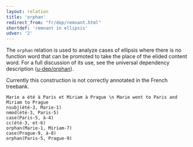 ```yaml
---
layout: relation
title: 'orphan'
redirect_from: "fr/dep/remnant.html"
shortdef: 'remnant in ellipsis'
udver: '2'
---
```


The `orphan` relation is used to analyze cases of ellipsis where there is no function word that can be promoted to take the place of the elided content word.
For a full discussion of its use, see the universal dependency description ([u-dep/orphan]()).

Currently this construction is not correctly annotated in the French treebank.

~~~ sdparse
Marie a été à Paris et Miriam à Prague \n Marie went to Paris and Miriam to Prague
nsubj(été-3, Marie-1)
nmod(été-3, Paris-5)
case(Paris-5, à-4)
cc(été-3, et-6)
orphan(Marie-1, Miriam-7)
case(Prague-9, à-8)
orphan(Paris-5, Prague-9)
~~~
<!-- Interlanguage links updated Čt lis 12 09:43:36 CET 2020 -->
